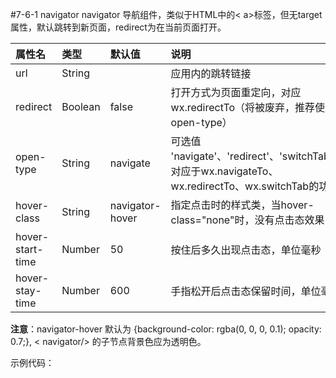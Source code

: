 #7-6-1 navigator
navigator 导航组件，类似于HTML中的&lt; a>标签，但无target属性，默认跳转到新页面，redirect为在当前页面打开。

| 属性名 | 类型 | 默认值 | 说明 |
| :--- | :--- | :--- | :--- |
| url | String |  | 应用内的跳转链接 |
| redirect | Boolean | false | 打开方式为页面重定向，对应 wx.redirectTo（将被废弃，推荐使用 open-type） |
| open-type | String | navigate | 可选值 'navigate'、'redirect'、'switchTab'，对应于wx.navigateTo、wx.redirectTo、wx.switchTab的功能 |
| hover-class | String | navigator-hover | 指定点击时的样式类，当hover-class="none"时，没有点击态效果 |
| hover-start-time | Number | 50 | 按住后多久出现点击态，单位毫秒 |
| hover-stay-time | Number | 600 | 手指松开后点击态保留时间，单位毫秒 |


**注意**：navigator-hover 默认为 {background-color: rgba(0, 0, 0, 0.1); opacity: 0.7;}, &lt; navigator/> 的子节点背景色应为透明色。

示例代码：
